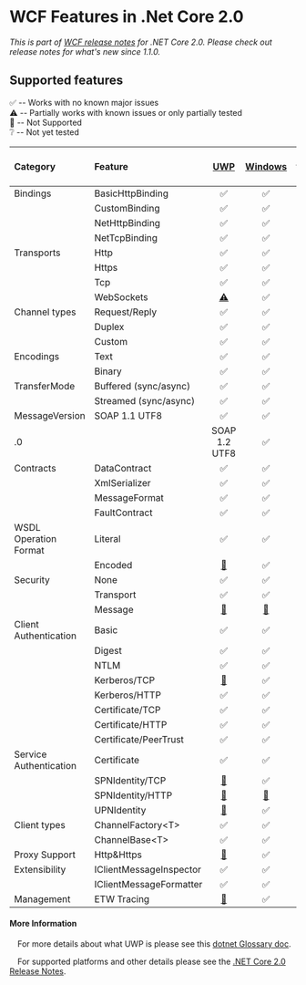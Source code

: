 WCF Features in .Net Core 2.0
======================================================
*This is part of [WCF release notes](https://github.com/dotnet/wcf/releases/tag/v2.0) for .NET Core 2.0. Please check out release notes for what's new since 1.1.0.*

Supported features
------------
:white_check_mark: -- Works with no known major issues  
:warning: --  Partially works with known issues or only partially tested  
:no_entry_sign: -- Not Supported  
:grey_question: -- Not yet tested

| Category     |  Feature              |   [UWP](#platforms)                       |  [Windows](#platforms)       |   [Linux OSs](#platforms)        |   [Mac OS X](#platforms)  |
| :-------     | :--------             | :------------:                      | :-------:                          |  :------:                                  |   :-----:                           |
|Bindings      |BasicHttpBinding       |:white_check_mark:                   |:white_check_mark:                  |:white_check_mark:                          | :white_check_mark:                  |
|              |CustomBinding          |:white_check_mark:                   |:white_check_mark:                  |:white_check_mark:                          | :white_check_mark:                  |
|              |NetHttpBinding         |:white_check_mark:                   |:white_check_mark:                  |:white_check_mark:                          | :white_check_mark:                  |
|              |NetTcpBinding          |:white_check_mark:                   |:white_check_mark:                  |:white_check_mark:                          | :white_check_mark:    |
|Transports    |Http                   |:white_check_mark:                   |:white_check_mark:                  |:white_check_mark:                         | :white_check_mark:                  |
|              |Https                  |:white_check_mark:                   |:white_check_mark:                  |:white_check_mark:                         | :white_check_mark:           |
|              |Tcp                    |:white_check_mark:                   |:white_check_mark:                  |:white_check_mark:                         | :white_check_mark:          |
|              |WebSockets             |[:warning:](https://github.com/dotnet/wcf/releases/tag/v2.0)           |:white_check_mark:                  |:white_check_mark:           | :white_check_mark:    |
|Channel types |Request/Reply          |:white_check_mark:                   |:white_check_mark:                  |:white_check_mark:                         | :white_check_mark:                  |
|              |Duplex                 |:white_check_mark:                   |:white_check_mark:                  |:white_check_mark:                         | :white_check_mark:                  |
|              |Custom                 |:white_check_mark:                   |:white_check_mark:                  |:white_check_mark:                         | :white_check_mark:                  |
|Encodings     |Text                   |:white_check_mark:                   |:white_check_mark:                  |:white_check_mark:                         | :white_check_mark:                  |
|              |Binary                 |:white_check_mark:                   |:white_check_mark:                  |:white_check_mark:                         | :white_check_mark:                  |
|TransferMode  |Buffered (sync/async)  |:white_check_mark:                   |:white_check_mark:                  |:white_check_mark:                         | :white_check_mark:                  |
|              |Streamed (sync/async)  |:white_check_mark:                   |:white_check_mark:                  |:white_check_mark:                         | :white_check_mark:           |
|MessageVersion|SOAP 1.1 UTF8          |:white_check_mark:                   |:white_check_mark:                  |:white_check_mark:                         | :white_check_mark:                  |
.0|              |SOAP 1.2 UTF8          |:white_check_mark:                   |:white_check_mark:                  |:white_check_mark:                         | :white_check_mark:                  |
|Contracts     |DataContract           |:white_check_mark:                   |:white_check_mark:                  |:white_check_mark:                         | :white_check_mark:                  |
|              |XmlSerializer          |:white_check_mark:                   |:white_check_mark:                  |:white_check_mark:                         | :white_check_mark:                  |
|              |MessageFormat          |:white_check_mark:                   |:white_check_mark:                  |:white_check_mark:                         | :white_check_mark:                  |
|              |FaultContract          |:white_check_mark:                   |:white_check_mark:                  |:white_check_mark:                         | :white_check_mark:                  |
|WSDL Operation Format     |Literal           |:white_check_mark:                   |:white_check_mark:                  |:white_check_mark:                         | :white_check_mark:                  |
|              |Encoded          |[:no_entry_sign:](https://github.com/dotnet/wcf/releases/tag/v2.0)                   |:white_check_mark:                  |:white_check_mark:                         | :white_check_mark:                  |
|Security      |None                   |:white_check_mark:                   |:white_check_mark:                  |:white_check_mark:                         | :white_check_mark:                  |
|              |Transport              |:white_check_mark:                   |:white_check_mark:                  |:white_check_mark:                         | :white_check_mark:                  |
|              |Message                |[:no_entry_sign:](https://github.com/dotnet/wcf/releases/tag/v2.0)     |[:no_entry_sign:](https://github.com/dotnet/wcf/releases/tag/v2.0)    |[:no_entry_sign:](https://github.com/dotnet/wcf/releases/tag/v2.0)           | [:no_entry_sign:](https://github.com/dotnet/wcf/releases/tag/v2.0)    |
|Client Authentication|Basic           |:white_check_mark:                   |:white_check_mark:                  |:white_check_mark:                         | :white_check_mark:                  |
|              |Digest                 |:white_check_mark:                   |:white_check_mark:                  |:white_check_mark:                         | :white_check_mark:|
|              |NTLM                   |:white_check_mark:                   |:white_check_mark:                  |[:no_entry_sign:](https://github.com/dotnet/wcf/releases/tag/v2.0)           | [:no_entry_sign:](https://github.com/dotnet/wcf/releases/tag/v2.0)    |
|              |Kerberos/TCP           |[:no_entry_sign:](https://github.com/dotnet/wcf/releases/tag/v2.0)     |:white_check_mark:                  |:white_check_mark:                         | :white_check_mark:                  |
|              |Kerberos/HTTP          |:white_check_mark:                   |:white_check_mark:                  |:white_check_mark:           | :white_check_mark:    |
|              |Certificate/TCP       |:white_check_mark:                   |:white_check_mark:                  |:white_check_mark:                         | :white_check_mark:                  |
|              |Certificate/HTTP      |:white_check_mark:                   |:white_check_mark:                  |:white_check_mark:                         | :white_check_mark:                      |:white_check_mark: 
|              |Certificate/PeerTrust      |:white_check_mark:                   |:white_check_mark:                  |:white_check_mark:                         | [:no_entry_sign:](https://github.com/dotnet/wcf/releases/tag/v2.0)                     |
|Service Authentication|Certificate    |:white_check_mark:                   |:white_check_mark:                  |:white_check_mark:                         | :white_check_mark:                  |
|              |SPNIdentity/TCP    |[:no_entry_sign:](https://github.com/dotnet/wcf/releases/tag/v2.0)          |:white_check_mark:          |:white_check_mark:                  | :white_check_mark:          |
|              |SPNIdentity/HTTP    |[:no_entry_sign:](https://github.com/dotnet/wcf/releases/tag/v2.0)          |[:no_entry_sign:](https://github.com/dotnet/wcf/releases/tag/v2.0)          |[:no_entry_sign:](https://github.com/dotnet/wcf/releases/tag/v2.0)                  | [:no_entry_sign:](https://github.com/dotnet/wcf/releases/tag/v2.0)          |
|              |UPNIdentity    |[:no_entry_sign:](https://github.com/dotnet/wcf/releases/tag/v2.0)          |:white_check_mark:          |[:warning:](https://github.com/dotnet/wcf/releases/tag/v2.0)                   | [:warning:](https://github.com/dotnet/wcf/releases/tag/v2.0)          |
|Client types  |ChannelFactory\<T\>    |:white_check_mark:                   |:white_check_mark:                  |:white_check_mark:                         | :white_check_mark:                  |
|              |ChannelBase\<T\>       |:white_check_mark:                   |:white_check_mark:                  |:white_check_mark:                         | :white_check_mark:                  |
|Proxy Support  |Http&Https    |[:no_entry_sign:](https://github.com/dotnet/wcf/releases/tag/v2.0)                   |:white_check_mark:                  |[:no_entry_sign:](https://github.com/dotnet/wcf/releases/tag/v2.0)                         | [:no_entry_sign:](https://github.com/dotnet/wcf/releases/tag/v2.0)                  |
|Extensibility |IClientMessageInspector|:white_check_mark:                   |:white_check_mark:                  |:white_check_mark:                         | :white_check_mark:                  |
|              |IClientMessageFormatter|:white_check_mark:                   |:white_check_mark:                  |:white_check_mark:                         | :white_check_mark:                  |
|Management    |ETW Tracing            |[:no_entry_sign:](https://github.com/dotnet/wcf/releases/tag/v2.0)      |:white_check_mark:                  |:white_check_mark:          |:white_check_mark:     |          


#### More Information
&ensp;&ensp;For more details about what UWP is please see this [dotnet Glossary doc](https://github.com/dotnet/corefx/blob/master/Documentation/project-docs/glossary.md).

&ensp;&ensp;For supported platforms and other details please see the [.NET Core 2.0 Release Notes](https://github.com/dotnet/core/blob/master/release-notes/2.0/2.0.0.md).
